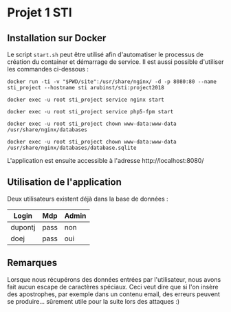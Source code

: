 # Projet 1 STI


## Installation sur Docker

Le script `start.sh` peut être utilisé afin d'automatiser le processus de création du container et démarrage de service. Il est aussi possible d'utiliser les commandes ci-dessous :

```
docker run -ti -v "$PWD/site":/usr/share/nginx/ -d -p 8080:80 --name sti_project --hostname sti arubinst/sti:project2018

docker exec -u root sti_project service nginx start

docker exec -u root sti_project service php5-fpm start

docker exec -u root sti_project chown www-data:www-data /usr/share/nginx/databases           
                                                                                             
docker exec -u root sti_project chown www-data:www-data /usr/share/nginx/databases/database.sqlite
```

L'application est ensuite accessible à l'adresse http://localhost:8080/

## Utilisation de l'application

Deux utilisateurs existent déjà dans la base de données :

| Login   | Mdp  | Admin |
|---------|------|-------|
| dupontj | pass | non   |
| doej    | pass | oui   |


## Remarques  

Lorsque nous récupérons des données entrées par l'utilisateur, nous avons fait aucun escape de caractères spéciaux. Ceci veut dire que si l'on insère des apostrophes, par exemple dans un contenu email, des erreurs peuvent se produire... sûrement utile pour la suite lors des attaques :)
